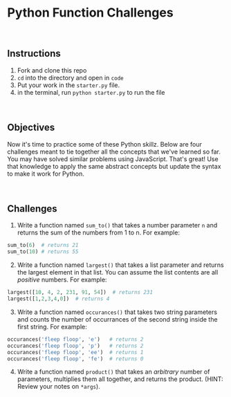 # Python Function Challenges

<br>

## Instructions

1. Fork and clone this repo
2. `cd` into the directory and open in `code`
3. Put your work in the `starter.py` file.
4. in the terminal, run `python starter.py` to run the file


<br>

## Objectives

Now it's time to practice some of these Python skillz. Below are four challenges meant to tie together all the concepts that we've learned so far. You may have solved similar problems using JavaScript. That's great! Use that knowledge to apply the same abstract concepts but update the syntax to make it work for Python.

<br>

## Challenges

1. Write a function named `sum_to()` that takes a number parameter `n` and returns the sum of the numbers from 1 to n. For example:

```python
sum_to(6)  # returns 21
sum_to(10) # returns 55
```

2. Write a function named `largest()` that takes a list parameter and returns the largest element in that list. You can assume the list contents are all *positive* numbers. For example:

```python
largest([10, 4, 2, 231, 91, 54])  # returns 231
largest([1,2,3,4,0])  # returns 4
```

3. Write a function named `occurances()` that takes two string parameters and counts the number of occurrances of the second string inside the first string. For example:

```python
occurances('fleep floop', 'e')   # returns 2
occurances('fleep floop', 'p')   # returns 2
occurances('fleep floop', 'ee')  # returns 1
occurances('fleep floop', 'fe')  # returns 0
```

4. Write a function named `product()` that takes an *arbitrary* number of parameters, multiplies them all together, and returns the product. (HINT: Review your notes on `*args`).


